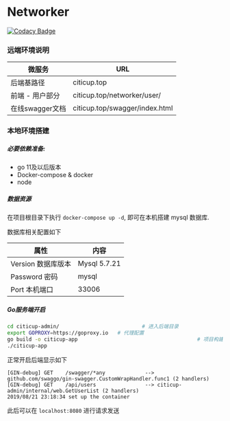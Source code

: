# Networker
[![Codacy Badge](https://api.codacy.com/project/badge/Grade/e9752e002248491b80dcecb25d85cac4)](https://www.codacy.com/manual/TianChenjiang/Networker?utm_source=github.com&amp;utm_medium=referral&amp;utm_content=TianChenjiang/Networker&amp;utm_campaign=Badge_Grade)

### 远端环境说明

| 微服务          | URL                            |
| --------------- | ------------------------------ |
| 后端基路径      | citicup.top                    |
| 前端 - 用户部分 | citicup.top/networker/user/    |
| 在线swagger文档 | citicup.top/swagger/index.html |

### 本地环境搭建

##### 必要依赖准备:

- go 11及以后版本
- Docker-compose &  docker
- node

##### 数据资源

在项目根目录下执行 `docker-compose up -d`, 即可在本机搭建 mysql 数据库.

数据库相关配置如下

| 属性               | 内容         |
| ------------------ | ------------ |
| Version 数据库版本 | Mysql 5.7.21 |
| Password 密码      | mysql        |
| Port 本机端口      | 33006        |

##### Go服务端开启

```bash
cd citicup-admin/ 							# 进入后端目录
export GOPROXY=https://goproxy.io 	# 代理配置
go build -o citicup-app 									  # 项目构建
./citicup-app
```

正常开启后端显示如下

```
[GIN-debug] GET    /swagger/*any             --> github.com/swaggo/gin-swagger.CustomWrapHandler.func1 (2 handlers)
[GIN-debug] GET    /api/users                --> citicup-admin/internal/web.GetUserList (2 handlers)
2019/08/21 23:18:34 set up the container
```

此后可以在 `localhost:8080` 进行请求发送

